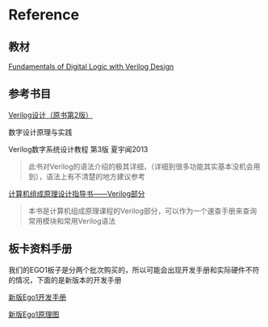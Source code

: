 # Reference

## 教材

[Fundamentals of Digital Logic with Verilog Design](document/Fundamentals_of_Digital_Logic_with_Verilog_Design.pdf ':ignore')

## 参考书目

[Verilog设计（原书第2版）](document/Verilog设计（原书第2版）.pdf ':ignore')

数字设计原理与实践

Verilog数字系统设计教程 第3版 夏宇闻2013

> 此书对Verilog的语法介绍的极其详细，（详细到很多功能其实基本没机会用到），语法上有不清楚的地方建议参考

[计算机组成原理设计指导书——Verilog部分](document/计算机组成原理设计指导书——Verilog部分.pdf ':ignore')

> 本书是计算机组成原理课程的Verilog部分，可以作为一个速查手册来查询常用模块和常用Verilog语法

## 板卡资料手册

我们的EGO1板子是分两个批次购买的，所以可能会出现开发手册和实际硬件不符的情况，下面的是新版本的开发手册

[新版Ego1开发手册](document/Ego1_UserManual_v2.2.pdf ':ignore ')

[新版Ego1原理图](document/Ego1SchematicDiagram.pdf  ':ignore')
